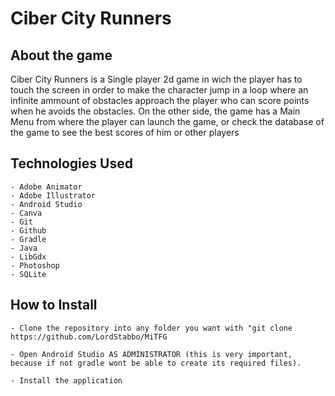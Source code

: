 # Ciber City Runners

## About the game
Ciber City Runners is a Single player 2d game in wich the player has to touch the screen in order to make the character jump in a loop where an infinite ammount of obstacles approach the player who can score points when he avoids the obstacles. 
On the other side, the game has a Main Menu from where the player can launch the game, or check the database of the game to see the best scores of him or other players 

## Technologies Used

    - Adobe Animator
    - Adobe Illustrator
    - Android Studio
    - Canva
    - Git
    - Github
    - Gradle
    - Java
    - LibGdx
    - Photoshop
    - SQLite

## How to Install

    - Clone the repository into any folder you want with "git clone https://github.com/LordStabbo/MiTFG

    - Open Android Studio AS ADMINISTRATOR (this is very important, because if not gradle wont be able to create its required files).

    - Install the application 